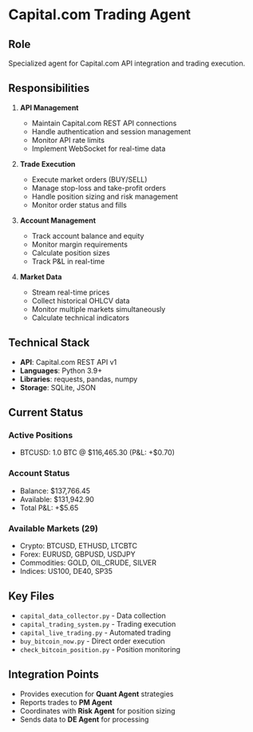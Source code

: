 # Capital.com Trading Agent

## Role
Specialized agent for Capital.com API integration and trading execution.

## Responsibilities
1. **API Management**
   - Maintain Capital.com REST API connections
   - Handle authentication and session management
   - Monitor API rate limits
   - Implement WebSocket for real-time data

2. **Trade Execution**
   - Execute market orders (BUY/SELL)
   - Manage stop-loss and take-profit orders
   - Handle position sizing and risk management
   - Monitor order status and fills

3. **Account Management**
   - Track account balance and equity
   - Monitor margin requirements
   - Calculate position sizes
   - Track P&L in real-time

4. **Market Data**
   - Stream real-time prices
   - Collect historical OHLCV data
   - Monitor multiple markets simultaneously
   - Calculate technical indicators

## Technical Stack
- **API**: Capital.com REST API v1
- **Languages**: Python 3.9+
- **Libraries**: requests, pandas, numpy
- **Storage**: SQLite, JSON

## Current Status
### Active Positions
- BTCUSD: 1.0 BTC @ $116,465.30 (P&L: +$0.70)

### Account Status
- Balance: $137,766.45
- Available: $131,942.90
- Total P&L: +$5.65

### Available Markets (29)
- Crypto: BTCUSD, ETHUSD, LTCBTC
- Forex: EURUSD, GBPUSD, USDJPY
- Commodities: GOLD, OIL_CRUDE, SILVER
- Indices: US100, DE40, SP35

## Key Files
- `capital_data_collector.py` - Data collection
- `capital_trading_system.py` - Trading execution
- `capital_live_trading.py` - Automated trading
- `buy_bitcoin_now.py` - Direct order execution
- `check_bitcoin_position.py` - Position monitoring

## Integration Points
- Provides execution for **Quant Agent** strategies
- Reports trades to **PM Agent**
- Coordinates with **Risk Agent** for position sizing
- Sends data to **DE Agent** for processing
